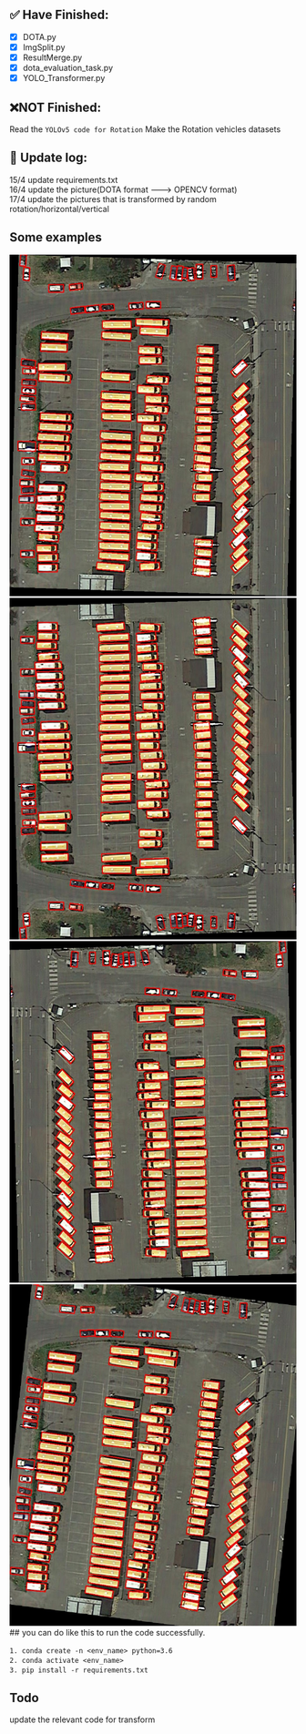 ## :white_check_mark: Have Finished:
- [x] DOTA.py  
- [X] ImgSplit.py  
- [x] ResultMerge.py   
- [x] dota_evaluation_task.py
- [x] YOLO_Transformer.py
## :x:NOT Finished:  
Read the `YOLOv5 code for Rotation` 
Make the Rotation vehicles datasets  
## :link: Update log:
15/4 update requirements.txt  
16/4 update the picture(DOTA format ---> OPENCV format)  
17/4 update the pictures that is transformed by random rotation/horizontal/vertical  
## Some examples
<img src="https://github.com/HsLOL/Rotation-EfficientDet-D0/blob/master/DOTA_toolkit/test.jpg" width="600" height="600"/>  
<img src="https://github.com/HsLOL/Rotation-EfficientDet-D0/blob/master/DOTA_toolkit/vertical.jpg" width="600" height="600"/>  
<img src="https://github.com/HsLOL/Rotation-EfficientDet-D0/blob/master/DOTA_toolkit/horizontal.jpg" width="600" height="600"/>
<img src="https://github.com/HsLOL/Rotation-EfficientDet-D0/blob/master/DOTA_toolkit/rotation.jpg" width="600" height="600"/>  
## you can do like this to run the code successfully.  

`1. conda create -n <env_name> python=3.6`  
`2. conda activate <env_name>`  
`3. pip install -r requirements.txt`  
## Todo  
update the relevant code for transform
